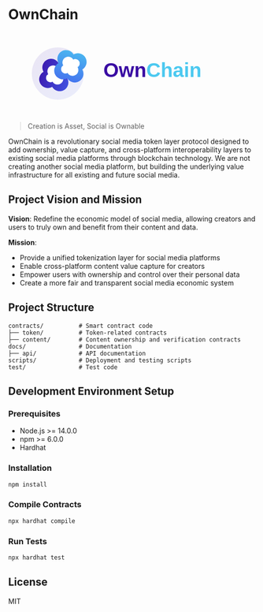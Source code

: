 # OwnChain

<svg xmlns="http://www.w3.org/2000/svg" viewBox="0 0 600 200">
 <!-- Define gradients -->
 <defs>
 <linearGradient id="gradient1" x1="0%" y1="0%" x2="100%" y2="100%">
 <stop offset="0%" stop-color="#3A0CA3" />
 <stop offset="100%" stop-color="#4361EE" />
 </linearGradient>
 <linearGradient id="gradient2" x1="0%" y1="100%" x2="100%" y2="0%">
 <stop offset="0%" stop-color="#4361EE" />
 <stop offset="100%" stop-color="#4CC9F0" />
 </linearGradient>
 </defs>
 <!-- Transparent background -->
 <rect width="600" height="200" fill="white" opacity="0"/>
 <!-- Overall layout adjustment -->
 <g transform="translate(120, 100)">
 <!-- Icon part - Adjust size -->
 <g transform="scale(0.7)">
 <!-- Circular background element -->
 <circle cx="0" cy="0" r="90" fill="url(#gradient1)" opacity="0.1"/>
 <!-- Main chain symbol -->
 <g transform="rotate(-30)">
 <!-- First chain link -->
 <path d="M-40,-30 A30,30 0 0,0 -40,30 A30,30 0 0,0 20,30 A30,30 0 0,0 20,-30 A30,30 0 0,0 -40,-30 Z"
 fill="url(#gradient1)"/>
 <path d="M-30,-15 A15,15 0 0,0 -30,15 A15,15 0 0,0 10,15 A15,15 0 0,0 10,-15 A15,15 0 0,0 -30,-15 Z"
 fill="white"/>
 <!-- Second chain link -->
 <path d="M20,-30 A30,30 0 0,0 20,30 A30,30 0 0,0 80,30 A30,30 0 0,0 80,-30 A30,30 0 0,0 20,-30 Z"
 fill="url(#gradient2)"/>
 <path d="M30,-15 A15,15 0 0,0 30,15 A15,15 0 0,0 70,15 A15,15 0 0,0 70,-15 A15,15 0 0,0 30,-15 Z"
 fill="white"/>
 </g>
 </g>
 <!-- Text part - Adjust size and position -->
 <g transform="translate(110, 0)">
 <text x="0" y="8" font-family="Montserrat, Arial, sans-serif" font-weight="700" font-size="48" text-anchor="start" alignment-baseline="middle">
 <tspan fill="#3A0CA3">Own</tspan><tspan fill="#4CC9F0">Chain</tspan>
 </text>
 </g>
 </g>
</svg>

> Creation is Asset, Social is Ownable

OwnChain is a revolutionary social media token layer protocol designed to add ownership, value capture, and cross-platform interoperability layers to existing social media platforms through blockchain technology. We are not creating another social media platform, but building the underlying value infrastructure for all existing and future social media.

## Project Vision and Mission

**Vision**: Redefine the economic model of social media, allowing creators and users to truly own and benefit from their content and data.

**Mission**:
- Provide a unified tokenization layer for social media platforms
- Enable cross-platform content value capture for creators
- Empower users with ownership and control over their personal data
- Create a more fair and transparent social media economic system

## Project Structure

```
contracts/          # Smart contract code
├── token/          # Token-related contracts
├── content/        # Content ownership and verification contracts
docs/               # Documentation
├── api/            # API documentation
scripts/            # Deployment and testing scripts
test/               # Test code
```

## Development Environment Setup

### Prerequisites

- Node.js >= 14.0.0
- npm >= 6.0.0
- Hardhat

### Installation

```bash
npm install
```

### Compile Contracts

```bash
npx hardhat compile
```

### Run Tests

```bash
npx hardhat test
```

## License

MIT 